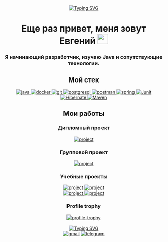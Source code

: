 [//]: # ([![Typing SVG]&#40;https://readme-typing-svg.herokuapp.com?font=Fira+Code&weight=250&size=250&duration=1500&pause=750&color=268BF7&center=true&vCenter=true&random=false&width=1000&height=300&lines=%D0%9F%D1%80%D0%B8%D0%B2%D0%B5%D1%82!;Hello!;%E5%97%A8%EF%BC%81&#41;]&#40;https://git.io/typing-svg&#41;)

<div align="center"><a href="https://git.io/typing-svg"><img src="https://readme-typing-svg.demolab.com?font=Fira+Code&weight=250&size=250&duration=1500&pause=750&center=true&vCenter=true&random=false&width=1000&height=300&lines=%D0%9F%D1%80%D0%B8%D0%B2%D0%B5%D1%82!;Salut!;Hallo!;Ciao!;Oi!;Cze%C5%9B%C4%87!;%D7%94%D6%B7%D7%99%D7%99;Selam!;Hej!;%E4%BD%A0%E5%A5%BD;Ahoj!;Hej!;%E0%A4%A8%E0%A4%AE%E0%A4%B8%E0%A5%8D%E0%A4%A4%E0%A5%87+;He;Terve!;Szia!;Hei;Hoi!;%CE%93%CE%B5%CE%B9%CE%AC+%CF%83%CE%BF%CF%85" alt="Typing SVG" /></a></div>
<h1 align="center">Еще раз привет, меня зовут Евгений <img src="https://github.com/blackcater/blackcater/raw/main/images/Hi.gif" height="32"/></h1>
<h3 align="center">Я начинающий разработчик, изучаю Java и сопутствующие технологии.</h3>


<h2 align="center">Мой стек</h2>
<div align="center">
    <a href="https://www.java.com" target="_blank" rel="noreferrer"> <img src="https://img.shields.io/badge/java-%23ED8B00.svg?style=for-the-badge&logo=openjdk&logoColor=white)" alt="java"/> </a>
    <a href="https://www.docker.com/" target="_blank" rel="noreferrer"> <img src="https://img.shields.io/badge/Docker-2CA5E0?style=for-the-badge&logo=docker&logoColor=white" alt="docker"/> </a>
    <a href="https://git-scm.com/" target="_blank" rel="noreferrer"> <img src="https://img.shields.io/badge/GIT-E44C30?style=for-the-badge&logo=git&logoColor=white" alt="git"/> </a>
    <a href="https://www.postgresql.org" target="_blank" rel="noreferrer"> <img src="https://img.shields.io/badge/postgres-%23316192.svg?style=for-the-badge&logo=postgresql&logoColor=white" alt="postgresql"/> </a>
    <a href="https://postman.com" target="_blank" rel="noreferrer"> <img src="https://img.shields.io/badge/Postman-FF6C37?style=for-the-badge&logo=postman&logoColor=white" alt="postman"/> </a>
    <a href="https://spring.io/" target="_blank" rel="noreferrer"> <img src="https://img.shields.io/badge/Spring_Boot-F2F4F9?style=for-the-badge&logo=spring-boot" alt="spring"/> </a>
    <a href="https://junit.org" target="_blank" rel="noreferrer"> <img src="https://img.shields.io/badge/Junit5-25A162?style=for-the-badge&logo=junit5&logoColor=white" alt="Junit"/> </a>
    <a href="https://hibernate.org" target="_blank" rel="noreferrer"> <img src="https://img.shields.io/badge/Hibernate-59666C?style=for-the-badge&logo=Hibernate&logoColor=white" alt="Hibernate" /> </a>
    <a href="https://maven.apache.org" target="_blank" rel="noreferrer"> <img src="https://img.shields.io/badge/apache_maven-C71A36?style=for-the-badge&logo=apachemaven&logoColor=white" alt="Maven" /></a>
</div>

<h2 align="center">Мои работы</h2>
<h3 align="center">Дипломный проект</h3>
<div align="center">
    <a href="https://github.com/Buhanzaz/java-explore-with-me" target="_project" rel="noreferrer"> <img src="https://github-readme-stats.vercel.app/api/pin/?username=Buhanzaz&repo=java-explore-with-me&theme=shadow_blue" alt="project"/> </a>
</div>
<h3 align="center">Групповой проект</h3>
<div align="center">
    <a href="https://github.com/Buhanzaz/java-filmorate" target="_project" rel="noreferrer"> <img src="https://github-readme-stats.vercel.app/api/pin/?username=Buhanzaz&repo=java-filmorate&theme=shadow_blue" alt="project"/> </a>
</div>
<h3 align="center">Учебные проекты</h3>
<div align="center">
    <a href="https://github.com/Buhanzaz/java-sprint1-hw-step-counter" target="_project" rel="noreferrer"> <img src="https://github-readme-stats.vercel.app/api/pin/?username=Buhanzaz&repo=java-sprint1-hw-step-counter&theme=shadow_blue" alt="project"/> </a>
    <a href="https://github.com/Buhanzaz/java-sprint2-hw-accounting-application" target="_project" rel="noreferrer"> <img src="https://github-readme-stats.vercel.app/api/pin/?username=Buhanzaz&repo=java-sprint2-hw-accounting-application&theme=shadow_blue" alt="project"/> </a> <br>
    <a href="https://github.com/Buhanzaz/java-kanban" target="_project" rel="noreferrer"> <img src="https://github-readme-stats.vercel.app/api/pin/?username=Buhanzaz&repo=java-kanban&theme=shadow_blue" alt="project"/> </a> 
    <a href="https://github.com/Buhanzaz/java-shareit" target="_project" rel="noreferrer"> <img src="https://github-readme-stats.vercel.app/api/pin/?username=Buhanzaz&repo=java-shareit&theme=shadow_blue" alt="project"/> </a> <br>
</div>

<h3 align="center">Profile trophy</h3>
<div align="center">
    <a href="https://github.com/ryo-ma/github-profile-trophy"><img src="https://github-profile-trophy.vercel.app/?username=buhanzaz&theme=discord&no-frame=true"  alt="profile-trophy"/></a> <br><br>
</div>


<div align="center">
    <a href="https://git.io/typing-svg"><img src="https://readme-typing-svg.demolab.com?font=Fira+Code&duration=1500&pause=750&center=true&random=false&width=435&lines=%D0%9C%D0%BE%D0%B8+%D0%BA%D0%BE%D0%BD%D1%82%D0%B0%D0%BA%D1%82%D1%8B" alt="Typing SVG" /></a><br>
    <a href="mailto:Buhanza@gmail.com"><img src="https://img.shields.io/badge/Gmail-D14836?style=for-the-badge&logo=gmail&logoColor=white"  alt="gmail"/></a>
    <a href="https://t.me/gsom21"><img src="https://img.shields.io/badge/Telegram-2CA5E0?style=for-the-badge&logo=telegram&logoColor=white"  alt="telegram"/></a><br>

[//]: # (    <a href="mailto:Buhanza@gmail.com"><img src="https://img.shields.io/badge/вконтакте-%232E87FB.svg?&style=for-the-badge&logo=vk&logoColor=white"  alt="vk"/></a> <br>)
</div>

<!--
**Buhanzaz/Buhanzaz** is a ✨ _special_ ✨ repository because its `README.md` (this file) appears on your GitHub profile.

Here are some ideas to get you started:

- 🔭 I’m currently working on ...
- 🌱 I’m currently learning ...
- 👯 I’m looking to collaborate on ...
- 🤔 I’m looking for help with ...
- 💬 Ask me about ...
- 📫 How to reach me: ...
- 😄 Pronouns: ...
- ⚡ Fun fact: ...
-->
